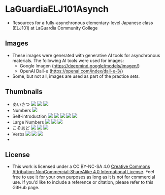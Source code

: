 # LaGuardiaELJ101Asynch
- Resources for a fully-asynchronous elementary-level Japanese class (ELJ101) at LaGuardia Community College

## Images
- These images were generated with generative AI tools for asynchronous materials. The following AI tools were used for images:
	- Google Imagen (https://deepmind.google/models/imagen/)
	- OpenAI Dall-e (https://openai.com/index/dall-e-3/)
- Some, but not all, images are used as part of the practice sets.

## Thumbnails
- あいさつ
![](ImagesModule01Greetings/L00_Greetings_collage-0_resized.jpg)
![](ImagesModule01Greetings/L00_Greetings_collage-1_resized.jpg)
![](ImagesModule01Greetings/L00_Greetings_collage-2_resized.jpg)
- Numbers
![](ImagesModule02Numbers/L00_Number_collage_resized.jpg)
- Self-introduction
![](ImagesModule04SelfIntroductions/L01_1_XはYです_collage-0_resized.jpg)
![](ImagesModule04SelfIntroductions/L01_1_XはYです_collage-1_resized.jpg)
![](ImagesModule04SelfIntroductions/L01_1_XはYです_collage-2_resized.jpg)
![](ImagesModule04SelfIntroductions/L01_2_か_collage-0_resized.jpg)
![](ImagesModule04SelfIntroductions/L01_2_か_collage-1_resized.jpg)
- Large Numbers
![](ImagesModule05LargeNumbers/L01_LargeNumber_collage-0_resized.jpg)
![](ImagesModule05LargeNumbers/L01_LargeNumber_collage-1_resized.jpg)
![](ImagesModule05LargeNumbers/L01_LargeNumber_collage-2_resized.jpg)
- こそあど
![](ImagesModule06こそあど/L02_3_こそあど_collage-0_resized.jpg)
![](ImagesModule06こそあど/L02_3_こそあど_collage-1_resized.jpg)
![](ImagesModule06こそあど/L02_3_こそあど_collage-2_resized.jpg)
- Verbs
![](ImagesModule08DailyRoutinesAndVerbs/L03_Verb_collage-0_resized.jpg)
![](ImagesModule08DailyRoutinesAndVerbs/L03_Verb_collage-1_resized.jpg)
![](ImagesModule08DailyRoutinesAndVerbs/L03_Verb_collage-2_resized.jpg)
- 

## License
- This work is licensed under a CC BY-NC-SA 4.0 [Creative Commons Attribution-NonCommercial-ShareAlike 4.0 International License](https://creativecommons.org/licenses/by-nc-sa/4.0/). Feel free to use it for your own purposes as long as it is not for commercial use. If you'd like to include a reference or citation, please refer to this GitHub page.
